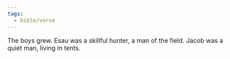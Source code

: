 ```yaml
---
tags:
  - bible/verse
---
```

The boys grew. Esau was a skillful hunter, a man of the field. Jacob was a quiet man, living in tents.